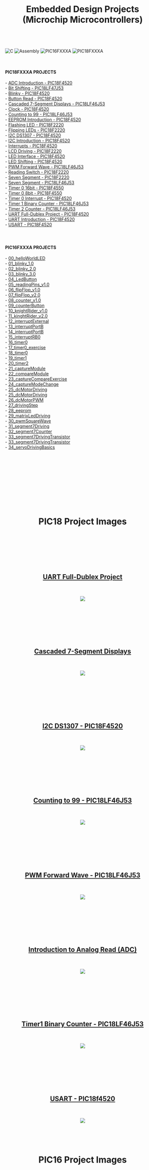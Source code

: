 <br/>
<br/>

<!-- BAŞLIK -->
<h1> 
  <p align="center">
     Embedded Design Projects</br> (Microchip Microcontrollers)
  </p>
</h1>

<br/>
</br>


![C](https://img.shields.io/badge/-Embedded%20C-000000?style=flat&logo=C)
![Assembly](https://img.shields.io/badge/-Assembly-000000?style=flat&logo=assemblyscript)
![PIC16FXXXA](https://img.shields.io/badge/-PIC16FXXXA-000000?style=flat)
![PIC18FXXXA](https://img.shields.io/badge/-PIC18FXXXA-000000?style=flat)

</br>
<!-- PIC18FXXXA PROJECTS -->
                        


<h4> PIC18FXXXA PROJECTS </h4> 
- <a href="https://github.com/enesmrcn/PIC-MCU-Projects/tree/main/PIC18-C-PROJECTS-main/ADC%20Introduction%20-%20PIC18F4520">  ADC Introduction - PIC18F4520 </a></br>
- <a href="https://github.com/enesmrcn/PIC-MCU-Projects/tree/main/PIC18-C-PROJECTS-main/Bit%20Shifting%20-%20PIC18LF47J53">  Bit Shifting - PIC18LF47J53 </a></br>
- <a href="https://github.com/enesmrcn/PIC-MCU-Projects/tree/main/PIC18-C-PROJECTS-main/Blinky%20-%20PIC18F4520">  Blinky - PIC18F4520 </a></br>
- <a href="https://github.com/enesmrcn/PIC-MCU-Projects/tree/main/PIC18-C-PROJECTS-main/Button%20Read%20-%20PIC18F4520">  Button Read - PIC18F4520 </a></br>
- <a href="https://github.com/enesmrcn/PIC-MCU-Projects/tree/main/PIC18-C-PROJECTS-main/Cascaded%207-Segment%20Displays%20-%20PIC18LF46J53">  Cascaded 7-Segment Displays - PIC18LF46J53 </a></br>
- <a href="https://github.com/enesmrcn/PIC-MCU-Projects/tree/main/PIC18-C-PROJECTS-main/Clock%20-%20PIC18F4520">  Clock - PIC18F4520 </a></br>
- <a href="https://github.com/enesmrcn/PIC-MCU-Projects/tree/main/PIC18-C-PROJECTS-main/Counting%20to%2099%20-%20PIC18LF46J53">  Counting to 99 - PIC18LF46J53 </a></br>
- <a href="https://github.com/enesmrcn/PIC-MCU-Projects/tree/main/PIC18-C-PROJECTS-main/EEPROM%20Introduction%20-%20PIC18F4520">  EEPROM Introduction - PIC18F4520 </a></br>
- <a href="https://github.com/enesmrcn/PIC-MCU-Projects/tree/main/PIC18-C-PROJECTS-main/Flashing%20LED%20-%20PIC18F2220">  Flashing LED - PIC18F2220 </a></br>
- <a href="https://github.com/enesmrcn/PIC-MCU-Projects/tree/main/PIC18-C-PROJECTS-main/Flipping%20LEDs%20-%20PIC18F2220">  Flipping LEDs - PIC18F2220 </a></br>
- <a href="https://github.com/enesmrcn/PIC-MCU-Projects/tree/main/PIC18-C-PROJECTS-main/I2C%20DS1307%20-%20PIC18F4520">  I2C DS1307 - PIC18F4520 </a></br>
- <a href="https://github.com/enesmrcn/PIC-MCU-Projects/tree/main/PIC18-C-PROJECTS-main/I2C%20Introduction%20-%20PIC18F4520">  I2C Introduction - PIC18F4520 </a></br>
- <a href="https://github.com/enesmrcn/PIC-MCU-Projects/tree/main/PIC18-C-PROJECTS-main/Interrupts%20-%20PIC18F4520">  Interrupts - PIC18F4520 </a></br>
- <a href="https://github.com/enesmrcn/PIC-MCU-Projects/tree/main/PIC18-C-PROJECTS-main/LCD%20Driving%20-%20PIC18F2220">  LCD Driving - PIC18F2220 </a></br>
- <a href="https://github.com/enesmrcn/PIC-MCU-Projects/tree/main/PIC18-C-PROJECTS-main/LED%20Interface%20-%20PIC18F4520">  LED Interface - PIC18F4520 </a></br>
- <a href="https://github.com/enesmrcn/PIC-MCU-Projects/tree/main/PIC18-C-PROJECTS-main/LED%20Shifting%20-%20PIC18F4520">  LED Shifting - PIC18F4520 </a></br>
- <a href="https://github.com/enesmrcn/PIC-MCU-Projects/tree/main/PIC18-C-PROJECTS-main/PWM%20Forward%20Wave%20-%20PIC18LF46J53">  PWM Forward Wave - PIC18LF46J53 </a></br>
- <a href="https://github.com/enesmrcn/PIC-MCU-Projects/tree/main/PIC18-C-PROJECTS-main/Reading%20Switch%20-%20PIC18F2220">  Reading Switch - PIC18F2220 </a></br>
- <a href="https://github.com/enesmrcn/PIC-MCU-Projects/tree/main/PIC18-C-PROJECTS-main/Seven%20Segment%20-%20PIC18F2220">  Seven Segment - PIC18F2220 </a></br>
- <a href="https://github.com/enesmrcn/PIC-MCU-Projects/tree/main/PIC18-C-PROJECTS-main/Seven%20Segment%20-%20PIC18LF46J53">  Seven Segment - PIC18LF46J53 </a></br>
- <a href="https://github.com/enesmrcn/PIC-MCU-Projects/tree/main/PIC18-C-PROJECTS-main/Timer0%2016bit%20-%20PIC18F4550">  Timer 0 16bit - PIC18F4550 </a></br>
- <a href="https://github.com/enesmrcn/PIC-MCU-Projects/tree/main/PIC18-C-PROJECTS-main/Timer0%208bit%20-%20PIC18F4550">  Timer 0 8bit - PIC18F4550 </a></br>
- <a href="https://github.com/enesmrcn/PIC-MCU-Projects/tree/main/PIC18-C-PROJECTS-main/Timer0%20Interrupt%20-%20PIC18F4520">  Timer 0 Interrupt - PIC18F4520 </a></br>
- <a href="https://github.com/enesmrcn/PIC-MCU-Projects/tree/main/PIC18-C-PROJECTS-main/Timer1%20Binary%20Counter%20-%20PIC18LF46J53">  Timer 1 Binary Counter - PIC18LF46J53 </a></br>
- <a href="https://github.com/enesmrcn/PIC-MCU-Projects/tree/main/PIC18-C-PROJECTS-main/Timer2%20Counter%20-%20PIC18LF46J53">  Timer 2 Counter - PIC18LF46J53 </a></br>
- <a href="https://github.com/enesmrcn/PIC-MCU-Projects/tree/main/PIC18-C-PROJECTS-main/UART%20Full-Dublex%20Project%20-%20PIC18F4520">  UART Full-Dublex Project - PIC18F4520 </a></br>
- <a href="https://github.com/enesmrcn/PIC-MCU-Projects/tree/main/PIC18-C-PROJECTS-main/UART%20Introduction%20-%20PIC18F4520">  UART Introduction - PIC18F4520 </a></br>
- <a href="https://github.com/enesmrcn/PIC-MCU-Projects/tree/main/PIC18-C-PROJECTS-main/USART%20-%20PIC18F4520">  USART - PIC18F4520 </a></br>

</br>


<h1> 
  <p align="center">
  </p>
</h1>


<!-- PIC16FXXXA PROJECTS -->


<h4> PIC16FXXXA PROJECTS </h4> 
- <a href="https://github.com/enesmrcn/PIC-MCU-Projects/tree/main/PIC16-C-PROJECTS-main/00_helloWorldLED">  00_helloWorldLED </a></br>
- <a href="https://github.com/enesmrcn/PIC-MCU-Projects/tree/main/PIC16-C-PROJECTS-main/01_blinky_1.0">  01_blinky_1.0 </a></br>
- <a href="https://github.com/enesmrcn/PIC-MCU-Projects/tree/main/PIC16-C-PROJECTS-main/02_blinky_2.0">  02_blinky_2.0 </a></br>
- <a href="https://github.com/enesmrcn/PIC-MCU-Projects/tree/main/PIC16-C-PROJECTS-main/03_blinky_3.0">  03_blinky_3.0 </a></br>
- <a href="https://github.com/enesmrcn/PIC-MCU-Projects/tree/main/PIC16-C-PROJECTS-main/04_LedButton">  04_LedButton </a></br>
- <a href="https://github.com/enesmrcn/PIC-MCU-Projects/tree/main/PIC16-C-PROJECTS-main/05_readingPins_v1.0">  05_readingPins_v1.0 </a></br>
- <a href="https://github.com/enesmrcn/PIC-MCU-Projects/tree/main/PIC16-C-PROJECTS-main/06_flipFlop_v1.0">  06_flipFlop_v1.0 </a></br>
- <a href="https://github.com/enesmrcn/PIC-MCU-Projects/tree/main/PIC16-C-PROJECTS-main/07_flipFlop_v2.0">  07_flipFlop_v2.0 </a></br>
- <a href="https://github.com/enesmrcn/PIC-MCU-Projects/tree/main/PIC16-C-PROJECTS-main/08_counter_v1.0">  08_counter_v1.0 </a></br>
- <a href="https://github.com/enesmrcn/PIC-MCU-Projects/tree/main/PIC16-C-PROJECTS-main/09_counterButton">  09_counterButton </a></br>
- <a href="https://github.com/enesmrcn/PIC-MCU-Projects/tree/main/PIC16-C-PROJECTS-main/10_knightRider_v1.0">  10_knightRider_v1.0 </a></br>
- <a href="https://github.com/enesmrcn/PIC-MCU-Projects/tree/main/PIC16-C-PROJECTS-main/11_kinghtRider_v2.0">  11_kinghtRider_v2.0 </a></br>
- <a href="https://github.com/enesmrcn/PIC-MCU-Projects/tree/main/PIC16-C-PROJECTS-main/12_interruptExternal">  12_interruptExternal </a></br>
- <a href="https://github.com/enesmrcn/PIC-MCU-Projects/tree/main/PIC16-C-PROJECTS-main/13_interruptPortB">  13_interruptPortB </a></br>
- <a href="https://github.com/enesmrcn/PIC-MCU-Projects/tree/main/PIC16-C-PROJECTS-main/14_interruptPortB">  14_interruptPortB </a></br>
- <a href="https://github.com/enesmrcn/PIC-MCU-Projects/tree/main/PIC16-C-PROJECTS-main/15_interruptRB0">  15_interruptRB0 </a></br>
- <a href="https://github.com/enesmrcn/PIC-MCU-Projects/tree/main/PIC16-C-PROJECTS-main/16_timer0">  16_timer0 </a></br>
- <a href="https://github.com/enesmrcn/PIC-MCU-Projects/tree/main/PIC16-C-PROJECTS-main/17_timer0_exercise"> 17_timer0_exercise </a></br>
- <a href="https://github.com/enesmrcn/PIC-MCU-Projects/tree/main/PIC16-C-PROJECTS-main/18_timer0">  18_timer0 </a></br>
- <a href="https://github.com/enesmrcn/PIC-MCU-Projects/tree/main/PIC16-C-PROJECTS-main/19_timer1">  19_timer1 </a></br>
- <a href="https://github.com/enesmrcn/PIC-MCU-Projects/tree/main/PIC16-C-PROJECTS-main/20_timer2">  20_timer2 </a></br>
- <a href="https://github.com/enesmrcn/PIC-MCU-Projects/tree/main/PIC16-C-PROJECTS-main/21_captureModule">  21_captureModule </a></br>
- <a href="https://github.com/enesmrcn/PIC-MCU-Projects/tree/main/PIC16-C-PROJECTS-main/22_compareModule">  22_compareModule </a></br>
- <a href="https://github.com/enesmrcn/PIC-MCU-Projects/tree/main/PIC16-C-PROJECTS-main/23_captureCompareExercise">  23_captureCompareExercise </a></br>
- <a href="https://github.com/enesmrcn/PIC-MCU-Projects/tree/main/PIC16-C-PROJECTS-main/24_captureModeChange">  24_captureModeChange </a></br>
- <a href="https://github.com/enesmrcn/PIC-MCU-Projects/tree/main/PIC16-C-PROJECTS-main/25_dcMotorDriving">  25_dcMotorDriving </a></br>
- <a href="https://github.com/enesmrcn/PIC-MCU-Projects/tree/main/PIC16-C-PROJECTS-main/25_dcMotorDriving">  25_dcMotorDriving </a></br>
- <a href="https://github.com/enesmrcn/PIC-MCU-Projects/tree/main/PIC16-C-PROJECTS-main/26_dcMotorPWM">  26_dcMotorPWM </a></br>
- <a href="https://github.com/enesmrcn/PIC-MCU-Projects/tree/main/PIC16-C-PROJECTS-main/27_drivingStep">  27_drivingStep </a></br>
- <a href="https://github.com/enesmrcn/PIC-MCU-Projects/tree/main/PIC16-C-PROJECTS-main/28_eeprom">  28_eeprom </a></br>
- <a href="https://github.com/enesmrcn/PIC-MCU-Projects/tree/main/PIC16-C-PROJECTS-main/29_matrixLedDriving">  29_matrixLedDriving </a></br>
- <a href="https://github.com/enesmrcn/PIC-MCU-Projects/tree/main/PIC16-C-PROJECTS-main/30_pwmSquareWave">  30_pwmSquareWave </a></br>
- <a href="https://github.com/enesmrcn/PIC-MCU-Projects/tree/main/PIC16-C-PROJECTS-main/31_segment7Driving">  31_segment7Driving </a></br>
- <a href="https://github.com/enesmrcn/PIC-MCU-Projects/tree/main/PIC16-C-PROJECTS-main/32_segment7Counter">  32_segment7Counter </a></br>
- <a href="https://github.com/enesmrcn/PIC-MCU-Projects/tree/main/PIC16-C-PROJECTS-main/33_segment7DrivingTransistor">  33_segment7DrivingTransistor </a></br>
- <a href="https://github.com/enesmrcn/PIC-MCU-Projects/tree/main/PIC16-C-PROJECTS-main/34_servoDrivingBasics">  33_segment7DrivingTransistor </a></br>
- <a href="https://github.com/enesmrcn/PIC-MCU-Projects/tree/main/PIC16-C-PROJECTS-main/33_segment7DrivingTransistor">  34_servoDrivingBasics </a></br>

</br>
<br/>
<br/>
<br/><br/>
<br/>
<br/>

<h1> 
  <p align="center">
  </p>
</h1>



<!-- GÖRSELLER PIC18F -->

<br/>

<!-- BAŞLIK -->
<h1> 
  <p align="center">
     PIC18 Project Images
  </p>
</h1>


<!-- AÇILIŞ -->
<h2> 
  <br/>
  <br/>
    <br/>
    <br/>
  <p align="center">
     <a href="https://github.com/enesmrcn/PIC-MCU-Projects/tree/main/PIC18-C-PROJECTS-main/UART%20Full-Dublex%20Project%20-%20PIC18F4520"> UART Full-Dublex Project </a>
    <br/>
    <br/>
    <br/>
  <img src="./PIC18-C-PROJECTS-main/UART Full-Dublex Project - PIC18F4520/Images/usart_real_project.png">


<br/>
</br>
  
  </p>
</h2>

<!-- KAPANIŞ -->





<!-- AÇILIŞ -->
<h2> 
  <br/>
    <br/>
    <br/>
  <p align="center">
     <a href="https://github.com/enesmrcn/PIC-MCU-Projects/tree/main/PIC18-C-PROJECTS-main/Cascaded%207-Segment%20Displays%20-%20PIC18LF46J53"> Cascaded 7-Segment Displays </a>
    <br/>
    <br/>
    <br/>
  <img src="./PIC18-C-PROJECTS-main/Cascaded 7-Segment Displays - PIC18LF46J53/Images/cascaded_7Seg_display_PIC18LF46J53.png">


<br/>
</br>
  
  </p>
</h2>

<!-- KAPANIŞ -->





<!-- AÇILIŞ -->
<h2> 
  <br/>
    <br/>
    <br/>
  <p align="center">
     <a href="https://github.com/enesmrcn/PIC-MCU-Projects/tree/main/PIC18-C-PROJECTS-main/I2C%20DS1307%20-%20PIC18F4520"> I2C DS1307 - PIC18F4520 </a>
    <br/>
    <br/>
    <br/>
  <img src="./PIC18-C-PROJECTS-main/I2C DS1307 - PIC18F4520/Images/ds1307_lcd_PIC18F4520.png">


<br/>
</br>
  
  </p>
</h2>

<!-- KAPANIŞ -->




<!-- AÇILIŞ -->
<h2> 
  <br/>
    <br/>
    <br/>
  <p align="center">
     <a href="https://github.com/enesmrcn/PIC-MCU-Projects/tree/main/PIC18-C-PROJECTS-main/Counting%20to%2099%20-%20PIC18LF46J53"> Counting to 99 - PIC18LF46J53 </a>
    <br/>
    <br/>
    <br/>
  <img src="./PIC18-C-PROJECTS-main/Counting to 99 - PIC18LF46J53/Images/counting_99_PIC18LF46J53.png">


<br/>
</br>
  
  </p>
</h2>

<!-- KAPANIŞ -->



<!-- AÇILIŞ -->
<h2> 
  <br/>
    <br/>
    <br/>
  <p align="center">
     <a href="https://github.com/enesmrcn/PIC-MCU-Projects/tree/main/PIC18-C-PROJECTS-main/PWM%20Forward%20Wave%20-%20PIC18LF46J53"> PWM Forward Wave - PIC18LF46J53 </a>
    <br/>
    <br/>
    <br/>
  <img src="https://github.com/enesmrcn/PIC-MCU-Projects/blob/main/PIC16-C-PROJECTS-main/30_pwmSquareWave/Images/pwmSquareWave.png">


<br/>
</br>
  
  </p>
</h2>

<!-- KAPANIŞ -->




<!-- AÇILIŞ -->
<h2> 
  <br/>
    <br/>
    <br/>
  <p align="center">
     <a href="https://github.com/enesmrcn/PIC-MCU-Projects/tree/main/PIC18-C-PROJECTS-main/ADC%20Introduction%20-%20PIC18F4520"> Introduction to Analog Read (ADC) </a>
    <br/>
    <br/>
    <br/>
  <img src="./PIC18-C-PROJECTS-main/ADC Introduction - PIC18F4520/Images/adc_introduction_PIC18F4520.png">


<br/>
</br>
  
  </p>
</h2>

<!-- KAPANIŞ -->




<!-- AÇILIŞ -->
<h2> 
  <br/>
    <br/>
    <br/>
  <p align="center">
     <a href="https://github.com/enesmrcn/PIC-MCU-Projects/tree/main/PIC18-C-PROJECTS-main/Timer1%20Binary%20Counter%20-%20PIC18LF46J53"> Timer1 Binary Counter - PIC18LF46J53 </a>
    <br/>
    <br/>
    <br/>
  <img src="./PIC18-C-PROJECTS-main/Timer1 Binary Counter - PIC18LF46J53/Images/timer1_binary-counter_PIC18LF46J53.png">


<br/>
</br>
  
  </p>
</h2>

<!-- KAPANIŞ -->




<!-- AÇILIŞ -->
<h2> 
  <br/>
    <br/>
    <br/>
  <p align="center">
     <a href="https://github.com/enesmrcn/PIC-MCU-Projects/tree/main/PIC18-C-PROJECTS-main/USART%20-%20PIC18F4520"> USART - PIC18f4520 </a>
    <br/>
    <br/>
    <br/>
  <img src="./PIC18-C-PROJECTS-main/USART - PIC18F4520/Images/usart_PIC18F420.png">


<br/>
</br>
  
  </p>
</h2>

<!-- KAPANIŞ -->












<!-- GÖRSELLER PIC16-->


<br/>

<!-- BAŞLIK -->
<h1> 
  <p align="center">
     PIC16 Project Images
  </p>
</h1>


<!-- AÇILIŞ -->
<h2> 
  <br/>
    <br/>
    <br/>
  <p align="center">
     <a href="https://github.com/enesmrcn/PIC-MCU-Projects/tree/main/PIC18-C-PROJECTS-main/UART%20Full-Dublex%20Project%20-%20PIC18F4520"> Hello World </a>
    <br/>
    <br/>
    <br/>
  <img src="./PIC16-C-PROJECTS-main/00_helloWorldLED/Images/helloWorldLED.png">


<br/>
</br>
  
  </p>
</h2>

<!-- KAPANIŞ -->





<!-- AÇILIŞ -->
<h2> 
  <br/>
    <br/>
    <br/>
  <p align="center">
     <a href="https://github.com/enesmrcn/PIC-MCU-Projects/tree/main/PIC16-C-PROJECTS-main/05_readingPins_v1.0"> Port Reading </a>
    <br/>
    <br/>
    <br/>
  <img src="./PIC16-C-PROJECTS-main/05_readingPins_v1.0/Images/5_readingPorts_v1.0.png">


<br/>
</br>
  
  </p>
</h2>

<!-- KAPANIŞ -->





<!-- AÇILIŞ -->
<h2> 
  <br/>
    <br/>
    <br/>
  <p align="center">
     <a href="https://github.com/enesmrcn/PIC-MCU-Projects/tree/main/PIC16-C-PROJECTS-main/11_kinghtRider_v2.0"> Kinght Rider v2 </a>
    <br/>
    <br/>
    <br/>
  <img src="./PIC16-C-PROJECTS-main/11_kinghtRider_v2.0/Images/11_kinghtRider_v2.0.png">


<br/>
</br>
  
  </p>
</h2>

<!-- KAPANIŞ -->




<!-- AÇILIŞ -->
<h2> 
  <br/>
    <br/>
    <br/>
  <p align="center">
     <a href="https://github.com/enesmrcn/PIC-MCU-Projects/tree/main/PIC16-C-PROJECTS-main/12_interruptExternal"> External Interrupt </a>
    <br/>
    <br/>
    <br/>
  <img src="./PIC16-C-PROJECTS-main/12_interruptExternal/Images/12_interruptExternal.png">


<br/>
</br>
  
  </p>
</h2>

<!-- KAPANIŞ -->



<!-- AÇILIŞ -->
<h2> 
  <br/>
    <br/>
    <br/>
  <p align="center">
     <a href="https://github.com/enesmrcn/PIC-MCU-Projects/tree/main/PIC16-C-PROJECTS-main/13_interruptPortB"> Port-B Interrupts </a>
    <br/>
    <br/>
    <br/>
  <img src="./PIC16-C-PROJECTS-main/13_interruptPortB/Images/13_interruptPortB.png">


<br/>
</br>
  
  </p>
</h2>

<!-- KAPANIŞ -->




<!-- AÇILIŞ -->
<h2> 
  <br/>
    <br/>
    <br/>
  <p align="center">
     <a href="https://github.com/enesmrcn/PIC-MCU-Projects/tree/main/PIC16-C-PROJECTS-main/15_interruptRB0"> RB0 Interrupts </a>
    <br/>
    <br/>
    <br/>
  <img src="./PIC16-C-PROJECTS-main/15_interruptRB0/Images/interruptRB0.png">


<br/>
</br>
  
  </p>
</h2>

<!-- KAPANIŞ -->




<!-- AÇILIŞ -->
<h2> 
  <br/>
    <br/>
    <br/>
  <p align="center">
     <a href="https://github.com/enesmrcn/PIC-MCU-Projects/tree/main/PIC16-C-PROJECTS-main/16_timer0"> Timer-0  </a>
    <br/>
    <br/>
    <br/>
  <img src="./PIC16-C-PROJECTS-main/16_timer0/Images/14_timer0.png">


<br/>
</br>
  
  </p>
</h2>

<!-- KAPANIŞ -->




<!-- AÇILIŞ -->
<h2> 
  <br/>
    <br/>
    <br/>
  <p align="center">
     <a href="https://github.com/enesmrcn/PIC-MCU-Projects/tree/main/PIC16-C-PROJECTS-main/25_dcMotorDriving"> DC Motor Driving </a>
    <br/>
    <br/>
    <br/>
  <img src="./PIC16-C-PROJECTS-main/25_dcMotorDriving/Images/dcMotorDriving.png">


<br/>
</br>
  
  </p>
</h2>

<!-- KAPANIŞ -->


<!-- AÇILIŞ -->
<h2> 
  <br/>
    <br/>
    <br/>
  <p align="center">
     <a href="https://github.com/enesmrcn/PIC-MCU-Projects/tree/main/PIC16-C-PROJECTS-main/27_drivingStep"> Stepper Motor Driving </a>
    <br/>
    <br/>
    <br/>
  <img src="./PIC16-C-PROJECTS-main/27_drivingStep/Images/drivingStepperMotor.png">


<br/>
</br>
  
  </p>
</h2>

<!-- KAPANIŞ -->



<!-- AÇILIŞ -->
<h2> 
  <br/>
    <br/>
    <br/>
  <p align="center">
     <a href="https://github.com/enesmrcn/PIC-MCU-Projects/tree/main/PIC16-C-PROJECTS-main/29_matrixLedDriving"> Matrix Led Driving </a>
    <br/>
    <br/>
    <br/>
  <img src="./PIC16-C-PROJECTS-main/29_matrixLedDriving/Images/matrixLedDriving.png">


<br/>
</br>
  
  </p>
</h2>

<!-- KAPANIŞ -->



<!-- AÇILIŞ -->
<h2> 
  <br/>
    <br/>
    <br/>
  <p align="center">
     <a href="https://github.com/enesmrcn/PIC-MCU-Projects/tree/main/PIC16-C-PROJECTS-main/30_pwmSquareWave"> PWM Generation </a>
    <br/>
    <br/>
    <br/>
  <img src="./PIC16-C-PROJECTS-main/30_pwmSquareWave/Images/pwmSquareWave.png">


<br/>
</br>
  
  </p>
</h2>

<!-- KAPANIŞ -->



<!-- AÇILIŞ -->
<h2> 
  <br/>
    <br/>
    <br/>
  <p align="center">
     <a href="https://github.com/enesmrcn/PIC-MCU-Projects/tree/main/PIC16-C-PROJECTS-main/31_segment7Driving"> Generic 7-Segment Driving </a>
    <br/>
    <br/>
    <br/>
  <img src="./PIC16-C-PROJECTS-main/31_segment7Driving/Images/segment7Driving.png">


<br/>
</br>
  
  </p>
</h2>

<!-- KAPANIŞ -->




<!-- AÇILIŞ -->
<h2> 
  <br/>
    <br/>
    <br/>
  <p align="center">
     <a href="https://github.com/enesmrcn/PIC-MCU-Projects/tree/main/PIC16-C-PROJECTS-main/32_segment7Counter"> 7-Segment Driving (Scanning Methode)</a>
    <br/>
    <br/>
    <br/>
  <img src="./PIC16-C-PROJECTS-main/32_segment7Counter/Images/segment7Counter.png">

<br/>
</br>
  
  </p>
</h2>

<!-- KAPANIŞ -->





<!-- AÇILIŞ -->
<h2> 
  <br/>
    <br/>
    <br/>
  <p align="center">
     <a href="https://github.com/enesmrcn/PIC-MCU-Projects/tree/main/PIC16-C-PROJECTS-main/33_segment7DrivingTransistor"> 7-Segment with Transistor </a>
    <br/>
    <br/>
    <br/>
  <img src="./PIC16-C-PROJECTS-main/33_segment7DrivingTransistor/Images/segment7DrivingTransistor.png">


<br/>
</br>
  
  </p>
</h2>

<!-- KAPANIŞ -->




<!-- AÇILIŞ -->
<h2> 
  <br/>
    <br/>
    <br/>
  <p align="center">
     <a href="https://github.com/enesmrcn/PIC-MCU-Projects/tree/main/PIC16-C-PROJECTS-main/34_servoDrivingBasics"> Servo Driving </a>
    <br/>
    <br/>
    <br/>
  <img src="./PIC16-C-PROJECTS-main/34_servoDrivingBasics/Images/servoDrivingBasics.png">


<br/>
</br>
  
  </p>
</h2>

<!-- KAPANIŞ -->









<!-- SHIELDS -->
![GitHub Repo stars](https://img.shields.io/github/stars/enesmrcn/PIC-MCU-Projects?style=social)
![GitHub last commit](https://img.shields.io/github/last-commit/enesmrcn/PIC-MCU-Projects)
![GitHub repo size](https://img.shields.io/github/repo-size/enesmrcn/PIC-MCU-Projects)
![GitHub](https://img.shields.io/github/license/enesmrcn/PIC-MCU-Projects)

  <!-- Visitors badge: -->
![visitors](https://visitor-badge.laobi.icu/badge?page_id=enesmrcn.enesmrcn)  [![GitHub Enes](https://img.shields.io/github/followers/enesmrcn?label=follow&style=social)](https://github.com/enesmrcn)
